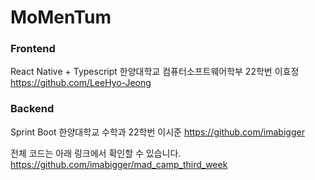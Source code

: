 # MoMenTum

    
### Frontend
React Native + Typescript
한양대학교 컴퓨터소프트웨어학부 22학번 이효정
https://github.com/LeeHyo-Jeong
  
  
### Backend
Sprint Boot
한양대학교 수학과 22학번 이시준
https://github.com/imabigger
  
  
전체 코드는 아래 링크에서 확인할 수 있습니다.
https://github.com/imabigger/mad_camp_third_week

